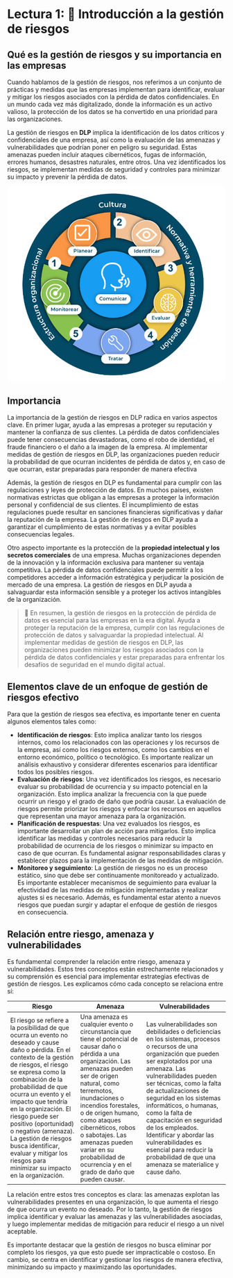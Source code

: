 # Lectura 1: 📕 Introducción a la gestión de riesgos

## Qué es la gestión de riesgos y su importancia en las empresas

Cuando hablamos de la gestión de riesgos, nos referimos a un conjunto de prácticas y medidas que las empresas implementan para identificar, evaluar y mitigar los riesgos asociados con la pérdida de datos confidenciales. En un mundo cada vez más digitalizado, donde la información es un activo valioso, la protección de los datos se ha convertido en una prioridad para las organizaciones.

La gestión de riesgos en **DLP** implica la identificación de los datos críticos y confidenciales de una empresa, así como la evaluación de las amenazas y vulnerabilidades que podrían poner en peligro su seguridad. Estas amenazas pueden incluir ataques cibernéticos, fugas de información, errores humanos, desastres naturales, entre otros. Una vez identificados los riesgos, se implementan medidas de seguridad y controles para minimizar su impacto y prevenir la pérdida de datos.

![DPL](../assets/DPL.png)

## Importancia

La importancia de la gestión de riesgos en DLP radica en varios aspectos clave. En primer lugar, ayuda a las empresas a proteger su reputación y mantener la confianza de sus clientes. La pérdida de datos confidenciales puede tener consecuencias devastadoras, como el robo de identidad, el fraude financiero o el daño a la imagen de la empresa. Al implementar medidas de gestión de riesgos en DLP, las organizaciones pueden reducir la probabilidad de que ocurran incidentes de pérdida de datos y, en caso de que ocurran, estar preparadas para responder de manera efectiva

Además, la gestión de riesgos en DLP es fundamental para cumplir con las regulaciones y leyes de protección de datos. En muchos países, existen normativas estrictas que obligan a las empresas a proteger la información personal y confidencial de sus clientes. El incumplimiento de estas regulaciones puede resultar en sanciones financieras significativas y dañar la reputación de la empresa. La gestión de riesgos en DLP ayuda a garantizar el cumplimiento de estas normativas y a evitar posibles consecuencias legales.

Otro aspecto importante es la protección de la **propiedad intelectual y los secretos comerciales** de una empresa. Muchas organizaciones dependen de la innovación y la información exclusiva para mantener su ventaja competitiva. La pérdida de datos confidenciales puede permitir a los competidores acceder a información estratégica y perjudicar la posición de mercado de una empresa. La gestión de riesgos en DLP ayuda a salvaguardar esta información sensible y a proteger los activos intangibles de la organización.

> 📖 En resumen, la gestión de riesgos en la protección de pérdida de datos es esencial para las empresas en la era digital. Ayuda a proteger la reputación de la empresa, cumplir con las regulaciones de protección de datos y salvaguardar la propiedad intelectual. Al implementar medidas de gestión de riesgos en DLP, las organizaciones pueden minimizar los riesgos asociados con la pérdida de datos confidenciales y estar preparadas para enfrentar los desafíos de seguridad en el mundo digital actual.

## Elementos clave de un enfoque de gestión de riesgos efectivo

Para que la gestión de riesgos sea efectiva, es importante tener en cuenta algunos elementos tales como:

- **Identificación de riesgos**: Esto implica analizar tanto los riesgos internos, como los relacionados con las operaciones y los recursos de la empresa, así como los riesgos externos, como los cambios en el entorno económico, político o tecnológico. Es importante realizar un análisis exhaustivo y considerar diferentes escenarios para identificar todos los posibles riesgos.
- **Evaluación de riesgos**: Una vez identificados los riesgos, es necesario evaluar su probabilidad de ocurrencia y su impacto potencial en la organización. Esto implica analizar la frecuencia con la que puede ocurrir un riesgo y el grado de daño que podría causar. La evaluación de riesgos permite priorizar los riesgos y enfocar los recursos en aquellos que representan una mayor amenaza para la organización.
- **Planificación de respuestas**: Una vez evaluados los riesgos, es importante desarrollar un plan de acción para mitigarlos. Esto implica identificar las medidas y controles necesarios para reducir la probabilidad de ocurrencia de los riesgos o minimizar su impacto en caso de que ocurran. Es fundamental asignar responsabilidades claras y establecer plazos para la implementación de las medidas de mitigación.
- **Monitoreo y seguimiento**: La gestión de riesgos no es un proceso estático, sino que debe ser continuamente monitoreado y actualizado. Es importante establecer mecanismos de seguimiento para evaluar la efectividad de las medidas de mitigación implementadas y realizar ajustes si es necesario. Además, es fundamental estar atento a nuevos riesgos que puedan surgir y adaptar el enfoque de gestión de riesgos en consecuencia.

## Relación entre riesgo, amenaza y vulnerabilidades

Es fundamental comprender la relación entre riesgo, amenaza y vulnerabilidades. Estos tres conceptos están estrechamente relacionados y su comprensión es esencial para implementar estrategias efectivas de gestión de riesgos. Les explicamos cómo cada concepto se relaciona entre sí:

| Riesgo | Amenaza | Vulnerabilidades |
| --- | --- | --- |
| El riesgo se refiere a la posibilidad de que ocurra un evento no deseado y cause daño o pérdida. En el contexto de la gestión de riesgos, el riesgo se expresa como la combinación de la probabilidad de que ocurra un evento y el impacto que tendría en la organización. El riesgo puede ser positivo (oportunidad) o negativo (amenaza). La gestión de riesgos busca identificar, evaluar y mitigar los riesgos para minimizar su impacto en la organización. | Una amenaza es cualquier evento o circunstancia que tiene el potencial de causar daño o pérdida a una organización. Las amenazas pueden ser de origen natural, como terremotos, inundaciones o incendios forestales, o de origen humano, como ataques cibernéticos, robos o sabotajes. Las amenazas pueden variar en su probabilidad de ocurrencia y en el grado de daño que pueden causar. | Las vulnerabilidades son debilidades o deficiencias en los sistemas, procesos o recursos de una organización que pueden ser explotados por una amenaza. Las vulnerabilidades pueden ser técnicas, como la falta de actualizaciones de seguridad en los sistemas informáticos, o humanas, como la falta de capacitación en seguridad de los empleados. Identificar y abordar las vulnerabilidades es esencial para reducir la probabilidad de que una amenaza se materialice y cause daño. |

La relación entre estos tres conceptos es clara: las amenazas explotan las vulnerabilidades presentes en una organización, lo que aumenta el riesgo de que ocurra un evento no deseado. Por lo tanto, la gestión de riesgos implica identificar y evaluar las amenazas y las vulnerabilidades asociadas, y luego implementar medidas de mitigación para reducir el riesgo a un nivel aceptable.

Es importante destacar que la gestión de riesgos no busca eliminar por completo los riesgos, ya que esto puede ser impracticable o costoso. En cambio, se centra en identificar y gestionar los riesgos de manera efectiva, minimizando su impacto y maximizando las oportunidades.